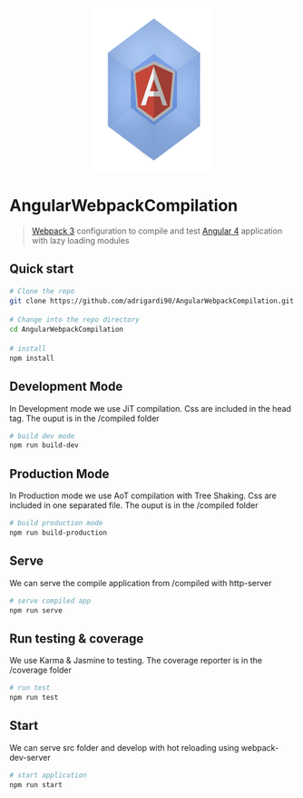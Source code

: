 

<p align="center">
  <img src="https://github.com/adrigardi90/AngularWebpackCompilation/blob/master/src/images/WebpackAngular.png" alt="Webpack3_configuration" width="215" height="290"/>
</p>

# AngularWebpackCompilation
> [Webpack 3](https://webpack.js.org/configuration/) configuration to compile and test [Angular 4](https://angular.io/) application with lazy loading modules 

## Quick start

```bash
# Clone the repo
git clone https://github.com/adrigardi90/AngularWebpackCompilation.git

# Change into the repo directory
cd AngularWebpackCompilation

# install
npm install

```

## Development Mode
In Development mode we use JiT compilation. Css are included in the head tag. The ouput is in the /compiled folder

```bash
# build dev mode
npm run build-dev
```

## Production Mode
In Production mode we use AoT compilation with Tree Shaking. Css are included in one separated file. The ouput is in the /compiled folder

```bash
# build production mode
npm run build-production
```

## Serve
We can serve the compile application from /compiled with http-server

```bash
# serve compiled app
npm run serve
```

## Run testing & coverage
We use Karma & Jasmine to testing. The coverage reporter is in the /coverage folder

```bash
# run test
npm run test
```

## Start
We can serve src folder and develop with hot reloading using webpack-dev-server

```bash
# start application
npm run start
```
